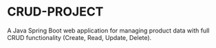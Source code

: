 # CRUD-PROJECT
A Java Spring Boot web application for managing product data with full CRUD functionality (Create, Read, Update, Delete).
